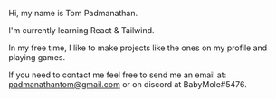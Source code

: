 Hi, my name is Tom Padmanathan.

I'm currently learning React & Tailwind.

In my free time, I like to make projects like the ones on my profile and playing games. 

If you need to contact me feel free to send me an email at: padmanathantom@gmail.com or on discord at BabyMole#5476.

